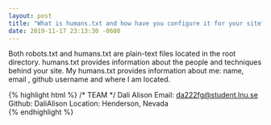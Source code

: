 ```yaml
---
layout: post
title: "What is humans.txt and how have you configure it for your site?"
date: 2019-11-17 23:13:30 -0600
---
```

Both robots.txt and humans.txt are plain-text files located in the root directory. humans.txt provides information about the people and techniques behind your site. My humans.txt provides information about me: name, email , github username and where I am located.

{% highlight html %} /* TEAM */
Dali Alison
Email: da222fg@student.lnu.se
Github: DaliAlison
Location: Henderson, Nevada               
{% endhighlight %}